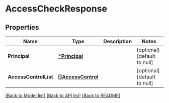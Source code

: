 # AccessCheckResponse

## Properties
Name | Type | Description | Notes
------------ | ------------- | ------------- | -------------
**Principal** | [***Principal**](Principal.md) |  | [optional] [default to null]
**AccessControlList** | [**[]AccessControl**](AccessControl.md) |  | [optional] [default to null]

[[Back to Model list]](../README.md#documentation-for-models) [[Back to API list]](../README.md#documentation-for-api-endpoints) [[Back to README]](../README.md)

